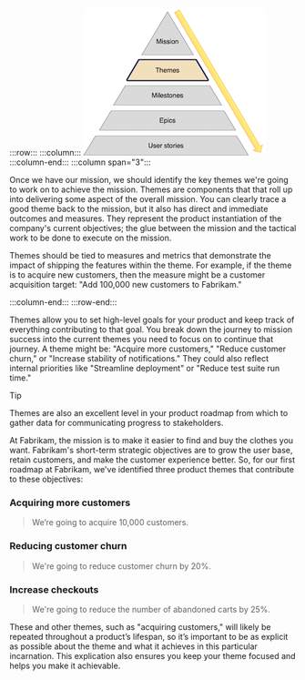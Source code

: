 :::row:::
  :::column:::
    ![Diagram of product roadmap themes.](../media/themes.png)
  :::column-end:::
        :::column span="3":::

Once we have our mission, we should identify the key themes we're going to work on to achieve the mission. Themes are components that that roll up into delivering some aspect of the overall mission. You can clearly trace a good theme back to the mission, but it also has direct and immediate outcomes and measures. They represent the product instantiation of the company's current objectives; the glue between the mission and the tactical work to be done to execute on the mission.

Themes should be tied to measures and metrics that demonstrate the impact of shipping the features within the theme. For example, if the theme is to acquire new customers, then the measure might be a customer acquisition target: "Add 100,000 new customers to Fabrikam."

 :::column-end:::
:::row-end:::

Themes allow you to set high-level goals for your product and keep track of everything contributing to that goal. You break down the journey to mission success into the current themes you need to focus on to continue that journey. A theme might be: "Acquire more customers," "Reduce customer churn," or "Increase stability of notifications." They could also reflect internal priorities like "Streamline deployment" or "Reduce test suite run time."

> [!TIP]
> Themes are also an excellent level in your product roadmap from which to gather data for communicating progress to stakeholders.

At Fabrikam, the mission is to make it easier to find and buy the clothes you want. Fabrikam's short-term strategic objectives are to grow the user base, retain customers, and make the customer experience better. So, for our first roadmap at Fabrikam, we've identified three product themes that contribute to these objectives:

### Acquiring more customers

> We’re going to acquire 10,000 customers.

### Reducing customer churn

> We're going to reduce customer churn by 20%.

### Increase checkouts

> We're going to reduce the number of abandoned carts by 25%.

These and other themes, such as "acquiring customers," will likely be repeated throughout a product’s lifespan, so it’s important to be as explicit as possible about the theme and what it achieves in this particular incarnation. This explication also ensures you keep your theme focused and helps you make it achievable.
